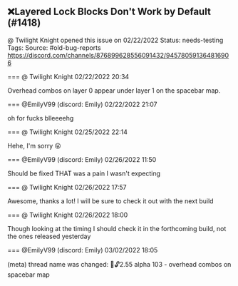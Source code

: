 ## ❌Layered Lock Blocks Don't Work by Default (#1418)
@ Twilight Knight opened this issue on 02/22/2022
Status: needs-testing
Tags: 
Source: #old-bug-reports https://discord.com/channels/876899628556091432/945780591364816906


=== @ Twilight Knight 02/22/2022 20:34

Overhead combos on layer 0 appear under layer 1 on the spacebar map.

=== @EmilyV99 (discord: Emily) 02/22/2022 21:07

oh for fucks
blleeeehg

=== @ Twilight Knight 02/25/2022 22:14

Hehe, I'm sorry 😝

=== @EmilyV99 (discord: Emily) 02/26/2022 11:50

Should be fixed
THAT was a pain I wasn't expecting

=== @ Twilight Knight 02/26/2022 17:57

Awesome, thanks a lot! I will be sure to check it out with the next build

=== @ Twilight Knight 02/26/2022 18:00

Though looking at the timing I should check it in the forthcoming build, not the ones released yesterday

=== @EmilyV99 (discord: Emily) 03/02/2022 18:05

(meta) thread name was changed: 💊🔓2.55 alpha 103 - overhead combos on spacebar map
